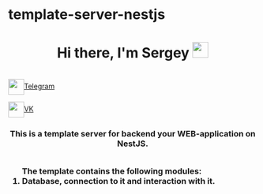 # template-server-nestjs
<h1 align="center">Hi there, I'm Sergey</a>
  <img src="https://github.com/blackcater/blackcater/raw/main/images/Hi.gif" height="32"/></h1>
<br>
<a align='center' href="https://t.me/djsbortsov" target="_blank"><img align='center' src="https://cdn-icons-png.flaticon.com/512/5968/5968804.png" height="32"/>Telegram<a/>
  
<a class="margin-icon" align='center' margin-left=10px href="https://vk.com/djsbortsov" target="_blank"><img align='center' src="https://cdn-icons-png.flaticon.com/512/5968/5968835.png" height="32"/>VK<a/>
<h3 align="center">This is a template server for backend your WEB-application on NestJS.
<br>
<br>
  
<ol align='left'> The template contains the following modules: 
  <li>Database, connection to it and interaction with it.</li>
</ol>
